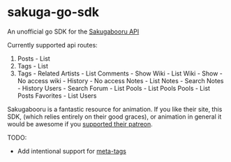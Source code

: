 # sakuga-go-sdk

An unofficial go SDK for the [Sakugabooru API](https://sakugabooru.com/help/api)

Currently supported api routes:

1. Posts - List
1. Tags - List
1. Tags - Related
Artists - List
Comments - Show
Wiki - List
Wiki - Show - No access
wiki - History - No access
Notes - List
Notes - Search
Notes - History
Users - Search
Forum - List
Pools - List Pools
Pools - List Posts
Favorites - List Users

Sakugabooru is a fantastic resource for animation. If you like their site, this SDK, (which relies entirely on their good graces), or animation in general it would be awesome if you [supported their patreon](https://www.patreon.com/Sakugabooru).

TODO:
- Add intentional support for [meta-tags](https://sakugabooru.com/help/cheatsheet)